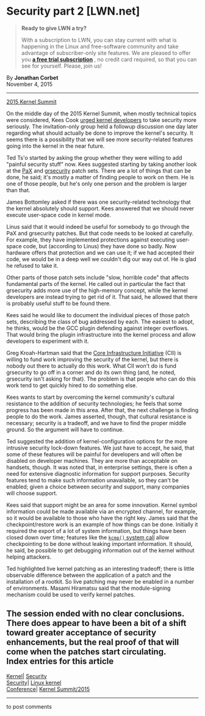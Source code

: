 # Security part 2 [LWN.net]

> **Ready to give LWN a try?**
> 
> With a subscription to LWN, you can stay current with what is happening in the Linux and free-software community and take advantage of subscriber-only site features. We are pleased to offer you **[a free trial subscription](https://lwn.net/Promo/nst-trial/claim)** , no credit card required, so that you can see for yourself. Please, join us! 

By **Jonathan Corbet**  
November 4, 2015 

* * *

[2015 Kernel Summit](/Articles/KernelSummit2015/)

On the middle day of the 2015 Kernel Summit, when mostly technical topics were considered, Kees Cook [urged kernel developers](/Articles/662219/) to take security more seriously. The invitation-only group held a followup discussion one day later regarding what should actually be done to improve the kernel's security. It seems there is a possibility that we will see more security-related features going into the kernel in the near future. 

Ted Ts'o started by asking the group whether they were willing to add "painful security stuff" now. Kees suggested starting by taking another look at the [PaX](https://pax.grsecurity.net/) and [grsecurity](https://grsecurity.net/) patch sets. There are a lot of things that can be done, he said; it's mostly a matter of finding people to work on them. He is one of those people, but he's only one person and the problem is larger than that. 

James Bottomley asked if there was one security-related technology that the kernel absolutely should support. Kees answered that we should never execute user-space code in kernel mode. 

Linus said that it would indeed be useful for somebody to go through the PaX and grsecurity patches. But that code needs to be looked at carefully. For example, they have implemented protections against executing user-space code, but (according to Linus) they have done so badly. Now hardware offers that protection and we can use it; if we had accepted their code, we would be in a deep well we couldn't dig our way out of. He is glad he refused to take it. 

Other parts of those patch sets include "slow, horrible code" that affects fundamental parts of the kernel. He called out in particular the fact that grsecurity adds more use of the high-memory concept, while the kernel developers are instead trying to get rid of it. That said, he allowed that there is probably useful stuff to be found there. 

Kees said he would like to document the individual pieces of those patch sets, describing the class of bug addressed by each. The easiest to adopt, he thinks, would be the GCC plugin defending against integer overflows. That would bring the plugin infrastructure into the kernel process and allow developers to experiment with it. 

Greg Kroah-Hartman said that the [Core Infrastructure Initiative](https://www.coreinfrastructure.org/) (CII) is willing to fund work improving the security of the kernel, but there is nobody out there to actually do this work. What CII won't do is fund grsecurity to go off in a corner and do its own thing (and, he noted, grsecurity isn't asking for that). The problem is that people who can do this work tend to get quickly hired to do something else. 

Kees wants to start by overcoming the kernel community's cultural resistance to the addition of security technologies; he feels that some progress has been made in this area. After that, the next challenge is finding people to do the work. James asserted, though, that cultural resistance is necessary; security is a tradeoff, and we have to find the proper middle ground. So the argument will have to continue. 

Ted suggested the addition of kernel-configuration options for the more intrusive security lock-down features. We just have to accept, he said, that some of these features will be painful for developers and will often be disabled on developer machines. They are more than acceptable on handsets, though. It was noted that, in enterprise settings, there is often a need for extensive diagnostic information for support purposes. Security features tend to make such information unavailable, so they can't be enabled; given a choice between security and support, many companies will choose support. 

Kees said that support might be an area for some innovation. Kernel symbol information could be made available via an encrypted channel, for example, so it would be available to those who have the right key. James said that the checkpoint/restore work is an example of how things can be done. Initially it required the export of a lot of system information, but things have been closed down over time; features like the [`kcmp()` system call](/Articles/478111/) allow checkpointing to be done without leaking important information. It should, he said, be possible to get debugging information out of the kernel without helping attackers. 

Ted highlighted live kernel patching as an interesting tradeoff; there is little observable difference between the application of a patch and the installation of a rootkit. So live patching may never be enabled in a number of environments. Masami Hiramatsu said that the module-signing mechanism could be used to verify kernel patches. 

The session ended with no clear conclusions. There does appear to have been a bit of a shift toward greater acceptance of security enhancements, but the real proof of that will come when the patches start circulating.  
Index entries for this article  
---  
[Kernel](/Kernel/Index)| [Security](/Kernel/Index#Security)  
[Security](/Security/Index/)| [Linux kernel](/Security/Index/#Linux_kernel)  
[Conference](/Archives/ConferenceIndex/)| [Kernel Summit/2015](/Archives/ConferenceIndex/#Kernel_Summit-2015)  
  


* * *

to post comments 

